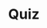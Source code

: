 ---
title: "Quiz"
passing_percentage: 70
layout: "test"
type: "test"
questions:
  - id: "q1"
    text: "What label is recommended for this tutorial to prevent resources from mixing with others?"
    type: "single-answer"
    marks: 2
    options:
      - id: "a"
        text: "app:wordpress"
      - id: "b"
        text: "dev:tutorial"
        is_correct: true
      - id: "c"
        text: "env:production"
  - id: "q2"
    text: "What benefits does the Group Components functionality provide? (Select all that apply)"
    type: "multiple-answers"
    marks: 2
    options:
      - id: "a"
        text: "Visualizing relationships between resources"
        is_correct: true
      - id: "b"
        text: "Making it easier to manage resources"
        is_correct: true
      - id: "c"
        text: "Automatically scaling applications"
  - id: "q3"
    text: "What does the Group Components feature allow you to group resources based on?"
    type: "short_answer" 
    marks: 2
    correct_answer: "Shared labels or annotations" 
---